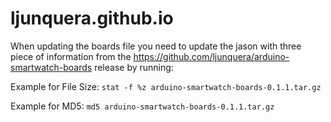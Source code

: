 # ljunquera.github.io


When updating the boards file you need to update the jason with three piece of information from the https://github.com/ljunquera/arduino-smartwatch-boards release by running:

Example for File Size:
```stat -f %z arduino-smartwatch-boards-0.1.1.tar.gz```

Example for MD5:
```md5 arduino-smartwatch-boards-0.1.1.tar.gz```
